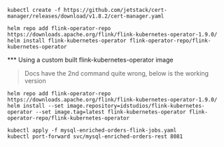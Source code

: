 


```
kubectl create -f https://github.com/jetstack/cert-manager/releases/download/v1.8.2/cert-manager.yaml

```

```
helm repo add flink-operator-repo https://downloads.apache.org/flink/flink-kubernetes-operator-1.9.0/
helm install flink-kubernetes-operator flink-operator-repo/flink-kubernetes-operator
```


*** Using a custom built flink-kubernetes-operator image
> Docs have the 2nd command quite wrong, below is the working version
```
helm repo add flink-operator-repo https://downloads.apache.org/flink/flink-kubernetes-operator-1.9.0/
helm install --set image.repository=idstudios/flink-kubernetes-operator --set image.tag=latest flink-kubernetes-operator flink-operator-repo/flink-kubernetes-operator
```


```
kubectl apply -f mysql-enriched-orders-flink-jobs.yaml
kubectl port-forward svc/mysql-enriched-orders-rest 8081